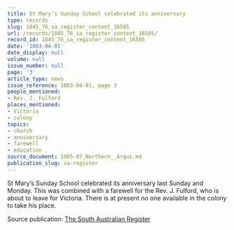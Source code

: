 ```yaml
---
title: St Mary’s Sunday School celebrated its anniversary
type: records
slug: 1845_76_sa_register_content_16505
url: /records/1845_76_sa_register_content_16505/
record_id: 1845_76_sa_register_content_16505
date: '1863-04-01'
date_display: null
volume: null
issue_number: null
page: '3'
article_type: news
issue_reference: 1863-04-01, page 3
people_mentioned:
- Rev. J. Fulford
places_mentioned:
- Victoria
- colony
topics:
- church
- anniversary
- farewell
- education
source_document: 1985-87_Northern__Argus.md
publication_slug: sa-register
---
```


St Mary’s Sunday School celebrated its anniversary last Sunday and Monday.  This was combined with a farewell for the Rev. J. Fulford, who is about to leave for Victoria.  There is at present no one available in the colony to take his place.

Source publication: [The South Australian Register](/publications/sa-register/)
